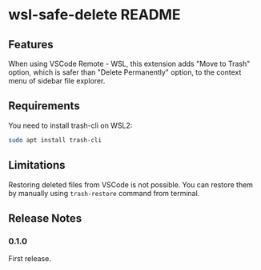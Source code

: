# wsl-safe-delete README

## Features

When using VSCode Remote - WSL, this extension adds "Move to Trash" option, which is safer than "Delete Permanently" option, to the context menu of sidebar file explorer.

## Requirements

You need to install trash-cli on WSL2:
```bash
sudo apt install trash-cli
```

## Limitations

Restoring deleted files from VSCode is not possible.
You can restore them by manually using `trash-restore` command from terminal.

## Release Notes

### 0.1.0

First release.
